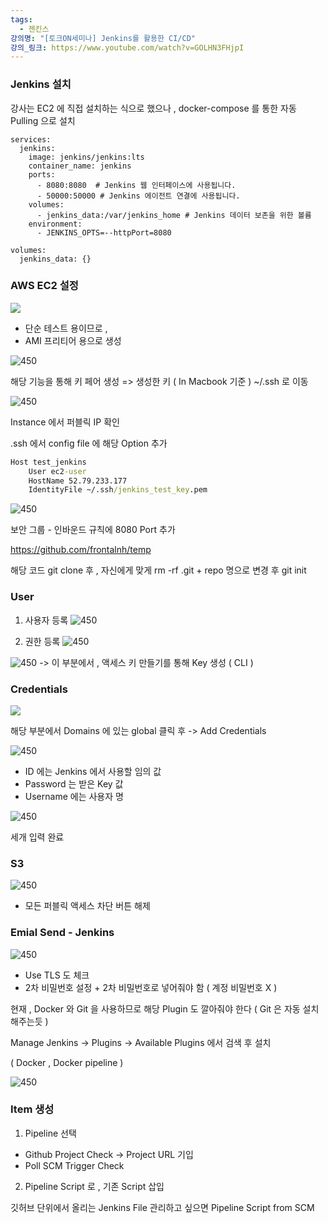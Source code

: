 ```yaml
---
tags:
  - 젠킨스
강의명: "[토크ON세미나] Jenkins를 활용한 CI/CD"
강의_링크: https://www.youtube.com/watch?v=GOLHN3FHjpI
---
```

### Jenkins 설치

강사는 EC2 에 직접 설치하는 식으로 했으나 , 
docker-compose 를 통한 자동 Pulling 으로 설치

```docker-compose
services:
  jenkins:
    image: jenkins/jenkins:lts
    container_name: jenkins
    ports:
      - 8080:8080  # Jenkins 웹 인터페이스에 사용됩니다.
      - 50000:50000 # Jenkins 에이전트 연결에 사용됩니다.
    volumes:
      - jenkins_data:/var/jenkins_home # Jenkins 데이터 보존을 위한 볼륨
    environment:
      - JENKINS_OPTS=--httpPort=8080

volumes:
  jenkins_data: {}

```


### AWS EC2 설정

![](https://i.imgur.com/soQNAoR.png)


- 단순 테스트 용이므로 , 
- AMI 프리티어 용으로 생성

![450](https://i.imgur.com/sFWEF7f.png)

해당 기능을 통해 키 페어 생성
=> 생성한 키 ( In Macbook 기준 ) ~/.ssh 로 이동


![450](https://i.imgur.com/bn3VqZ7.png)

Instance 에서 퍼블릭 IP 확인

.ssh 에서 config file 에 해당 Option 추가

```cmd
Host test_jenkins
    User ec2-user
    HostName 52.79.233.177
    IdentityFile ~/.ssh/jenkins_test_key.pem
```


![450](https://i.imgur.com/DBPHbhS.png)

보안 그룹 - 인바운드 규칙에 8080 Port 추가

https://github.com/frontalnh/temp

해당 코드 git clone 후 , 자신에게 맞게 rm -rf .git + repo 명으로 변경 후 git init


### User

1. 사용자 등록
![450](https://i.imgur.com/Iz4C7XD.png)

2. 권한 등록
![450](https://i.imgur.com/JuyWMk8.png)

![450](https://i.imgur.com/aL4Igkh.png)
-> 이 부분에서 , 액세스 키 만들기를 통해 Key 생성 ( CLI )

### Credentials

![](https://i.imgur.com/DOpb4kQ.png)

해당 부분에서 Domains 에 있는 global 클릭 후 -> Add Credentials

![450](https://i.imgur.com/3N16pDz.png)


- ID 에는 Jenkins 에서 사용할 임의 값
- Password 는 받은 Key 값
- Username 에는 사용자 명

![450](https://i.imgur.com/2JWuWR5.png)

세개 입력 완료


### S3

![450](https://i.imgur.com/GQSKSIe.png)

- 모든 퍼블릭 액세스 차단 버튼 해제

### Emial Send - Jenkins

![450](https://i.imgur.com/1sjynWW.png)

- Use TLS 도 체크
- 2차 비밀번호 설정 + 2차 비밀번호로 넣어줘야 함 ( 계정 비밀번호 X )



현재 , Docker 와 Git 을 사용하므로 해당 Plugin 도 깔아줘야 한다 ( Git 은 자동 설치 해주는듯 )

Manage Jenkins -> Plugins -> Available Plugins 에서 검색 후 설치

( Docker , Docker pipeline )


![450](https://i.imgur.com/7f07VIS.png)



### Item 생성

1. Pipeline 선택

- Github Project Check -> Project URL 기입
- Poll SCM Trigger Check

2. Pipeline Script 로 , 기존 Script 삽입

깃허브 단위에서 올리는 Jenkins File 관리하고 싶으면
Pipeline Script from SCM